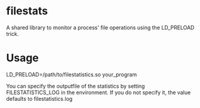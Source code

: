 filestats
=========

A shared library to monitor a process' file operations using the LD_PRELOAD trick.

Usage
=====

LD_PRELOAD=/path/to/filestatistics.so your_program

You can specify the outputfile of the statistics by setting FILESTATISTICS_LOG in the environment.
If you do not specify it, the value defaults to filestatistics.log